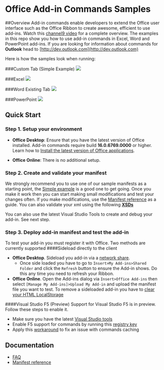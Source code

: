 
# Office Add-in Commands Samples 

##Overview
Add-in commands enable developers to extend the Office user interface such as the Office Ribbon to create awesome, efficient to use add-ins. Watch this [channel9 video](https://channel9.msdn.com/events/Build/2016/P551) for a complete overview. The examples in this repo show you how to use add-in commands in Excel, Word and PowerPoint add-ins. If you are looking for information about commands for **Outlook** head to [http://dev.outlook.com](http://dev.outlook.com)
 
Here is how the samples look when running: 

###Custom Tab (Simple Example)
![](https://i.imgur.com/HRCbRFO.png)

###Excel
![](http://i.imgur.com/OsRIk5E.png)

###Word
Existing Tab
![](http://i.imgur.com/wrA6R3T.png)

###PowerPoint
![](http://i.imgur.com/jwkkNsQ.png)


## Quick Start
### Step 1. Setup your environment


- **Office Desktop**: Ensure that you have the latest version of Office installed. Add-in commands require build **16.0.6769.0000** or higher. Learn how to [Install the latest version of Office applications](http://aka.ms/latestoffice). 
 
- **Office Online**: There is no additional setup. 

### Step 2. Create and validate your manifest
We strongly recommend you to use one of our sample manifests as a starting point, the [Simple example](https://github.com/OfficeDev/Office-Add-in-Commands-Samples/tree/master/Simple) is a good one to get going. Once you make it work then you can start making small modifications and test your changes often. If you make modifications, use the [Manifest reference](https://msdn.microsoft.com/en-us/library/mt621545) as a guide. You can also validate your xml using the following **[XSDs](https://github.com/OfficeDev/Office-Add-in-Commands-Samples/tree/master/Tools/XSD)**

You can also use the latest Visual Studio Tools to create and debug your add-in. See next step. 

### Step 3. Deploy add-in manifest and test the add-in
To test your add-in you must register it with Office. Two methods are currently supported
####Sideload directly to the client
- **Office Desktop**. Sideload you add-in via a [network share](https://msdn.microsoft.com/EN-US/library/office/fp123503.aspx). 
	- Once side loaded you have to go to `Insert>My Add-ins>Shared Folder` and click the `Refresh` button to ensure the Add-in shows. Do this any time you need to refresh your Ribbon.
- **Office Online**. Open the Add-ins dialog via `Insert>Office Add-ins` then select `[Manage My Add-ins]>Upload My Add-in` and upload the manifest file you want to test. To remove a sideloaded add-in you have to [clear your HTML LocalStorage](http://superuser.com/questions/519628/clear-html5-local-storage-on-a-specific-page) 

####Visual Studio F5 (Preview)
Support for Visual Studio F5 is in preview. Follow these steps to enable it. 

-  Make sure you have the latest [Visual Studio tools](https://www.visualstudio.com/en-us/features/office-tools-vs.aspx) 
- Enable F5 support for commands by running this [registry key](https://github.com/OfficeDev/Office-Add-in-Commands-Samples/blob/master/Tools/AddInCommandsUndark/EnableCmds_F5_VS.zip?raw=true)
- Apply this [workaround](https://github.com/OfficeDev/Office-Add-in-Commands-Samples/blob/master/Tools/VSCacheWorkaround.md) to fix an issue with commands caching


## Documentation
- [FAQ](https://github.com/OfficeDev/Office-Add-in-Commands-Samples/blob/master/FAQ.md)
- [Manifest reference](https://msdn.microsoft.com/en-us/library/mt621545)



        
    
